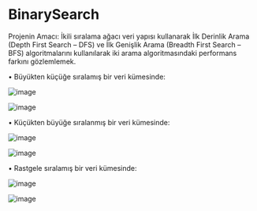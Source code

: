 # BinarySearch

Projenin Amacı: İkili sıralama ağacı veri yapısı kullanarak İlk Derinlik Arama (Depth First Search – DFS) ve İlk Genişlik Arama (Breadth First Search – BFS) algoritmalarını kullanılarak iki arama algoritmasındaki performans farkını gözlemlemek.

•	Büyükten küçüğe sıralamış bir veri kümesinde: 

![image](https://user-images.githubusercontent.com/95475477/210339615-adf5f413-790c-423e-8407-268bb3139f6c.png)

![image](https://user-images.githubusercontent.com/95475477/210339687-ea1c64ca-cd78-403b-a421-37f8fde5682b.png)

•	Küçükten büyüğe sıralanmış bir veri kümesinde:

![image](https://user-images.githubusercontent.com/95475477/210339716-35e00efb-50d7-48c4-abea-6195c22f92df.png)

![image](https://user-images.githubusercontent.com/95475477/210339772-d0e43584-48e0-4d8e-b887-46e3cddce7c0.png)

•	Rastgele sıralamış bir veri kümesinde:

![image](https://user-images.githubusercontent.com/95475477/210339945-0cb2b061-e545-496f-82a4-1e3f6f9aace0.png)

![image](https://user-images.githubusercontent.com/95475477/210339971-f93da3c2-9a57-43be-a3e4-56e5e3488200.png)
